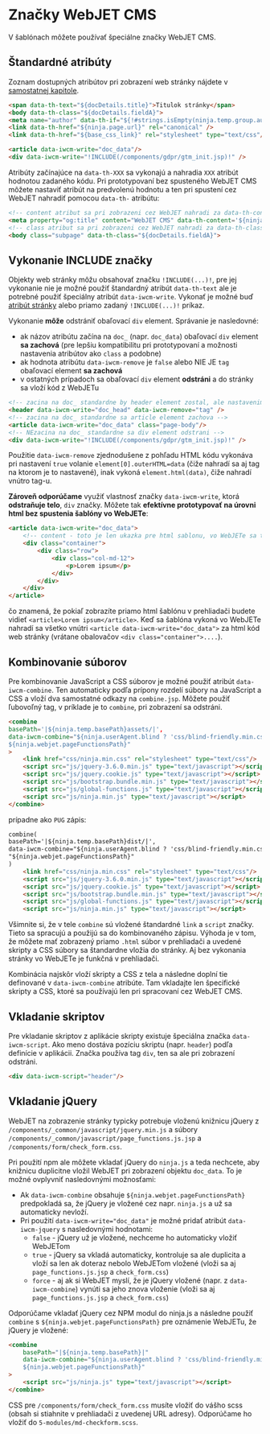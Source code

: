 # Značky WebJET CMS

V šablónach môžete používať špeciálne značky WebJET CMS.

## Štandardné atribúty

Zoznam dostupných atribútov pri zobrazení web stránky nájdete v [samostatnej kapitole](webjet-objects.md).

```html
<span data-th-text="${docDetails.title}">Titulok stránky</span>
<body data-th-class="${docDetails.fieldA}">
<meta name="author" data-th-if="${!#strings.isEmpty(ninja.temp.group.author)}" data-th-content="${ninja.temp.group.author}" />
<link data-th-href="${ninja.page.url}" rel="canonical" />
<link data-th-href="${base_css_link}" rel="stylesheet" type="text/css"/>

<article data-iwcm-write="doc_data"/>
<div data-iwcm-write="!INCLUDE(/components/gdpr/gtm_init.jsp)!" />
```

Atribúty začínajúce na ```data-th-XXX``` sa vykonajú a nahradia ```XXX``` atribút hodnotou zadaného kódu. Pri prototypovaní bez spusteného WebJET CMS môžete nastaviť atribút na predvolenú hodnotu a ten pri spustení cez WebJET nahradiť pomocou ```data-th-``` atribútu:

```html
<!-- content atribut sa pri zobrazeni cez WebJET nahradi za data-th-content hodnotu -->
<meta property="og:title" content="WebJET CMS" data-th-content='${ninja.page.seoTitle}'/>
<!-- class atribut sa pri zobrazeni cez WebJET nahradi za data-th-class hodnotu -->
<body class="subpage" data-th-class="${docDetails.fieldA}">
```

## Vykonanie INCLUDE značky

Objekty web stránky môžu obsahovať značku ```!INCLUDE(...)!```, pre jej vykonanie nie je možné použiť štandardný atribút ```data-th-text``` ale je potrebné použiť špeciálny atribút ```data-iwcm-write```. Vykonať je možné buď [atribút stránky](webjet-objects.md) alebo priamo zadaný ```!INCLUDE(...)!``` príkaz.

Vykonanie **môže** odstrániť obaľovací ```div``` element. Správanie je nasledovné:

- ak názov atribútu začína na ```doc_``` (napr. ```doc_data```) obaľovací ```div``` element **sa zachová** (pre lepšiu kompatibilitu pri prototypovaní a možnosti nastavenia atribútov ako ```class``` a podobne)
- ak hodnota atribútu ```data-iwcm-remove``` je ```false``` alebo NIE JE ```tag``` obaľovací element **sa zachová**
- v ostatných prípadoch sa obaľovací ```div``` element **odstráni** a do stránky sa vloží kód z WebJETu

```html
<!-- zacina na doc_ standardne by header element zostal, ale nastavenim data-iwcm-remove="tag" header element odstranime -->
<header data-iwcm-write="doc_head" data-iwcm-remove="tag" />
<!-- zacina na doc_ standardne sa article element zachova -->
<article data-iwcm-write="doc_data" class="page-body"/>
<!-- NEzacina na doc_ standardne sa div element odstrani -->
<div data-iwcm-write="!INCLUDE(/components/gdpr/gtm_init.jsp)!" />
```

Použitie ```data-iwcm-remove``` zjednodušene z pohľadu HTML kódu vykonáva pri nastavení ```true``` volanie ```element[0].outerHTML=data``` (čiže nahradí sa aj tag na ktorom je to nastavené), inak vykoná ```element.html(data)```, čiže nahradí vnútro tag-u.

**Zároveň odporúčame** využiť vlastnosť značky ```data-iwcm-write```, ktorá **odstraňuje telo**, ```div``` značky. Môžete tak **efektívne prototypovať na úrovni html bez spustenia šablóny vo WebJETe**:

```html
<article data-iwcm-write="doc_data">
    <!-- content - toto je len ukazka pre html sablonu, vo WebJETe sa toto cele nahradi za obsah stranky -->
    <div class="container">
        <div class="row">
            <div class="col-md-12">
                <p>Lorem ipsum</p>
            </div>
        </div>
    </div>
</article>
```

čo znamená, že pokiaľ zobrazíte priamo html šablónu v prehliadači budete vidieť ```<article>Lorem ipsum</article>```. Keď sa šablóna vykoná vo WebJETe nahradí sa všetko vnútri ```<article data-iwcm-write="doc_data">``` za html kód web stránky (vrátane obalovačov ```<div class="container">....```).

## Kombinovanie súborov

Pre kombinovanie JavaScript a CSS súborov je možné použiť atribút ```data-iwcm-combine```. Ten automaticky podľa prípony rozdelí súbory na JavaScript a CSS a vloží dva samostatné odkazy na ```combine.jsp```. Môžete použiť ľubovoľný tag, v príklade je to ```combine```, pri zobrazení sa odstráni.

```html
<combine
basePath='|${ninja.temp.basePath}assets/|',
data-iwcm-combine="${ninja.userAgent.blind ? 'css/blind-friendly.min.css' : ''}
${ninja.webjet.pageFunctionsPath}"
>
    <link href="css/ninja.min.css" rel="stylesheet" type="text/css"/>
    <script src="js/jquery-3.6.0.min.js" type="text/javascript"></script>
    <script src="js/jquery.cookie.js" type="text/javascript"></script>
    <script src="js/bootstrap.bundle.min.js" type="text/javascript"></script>
    <script src="js/global-functions.js" type="text/javascript"></script>
    <script src="js/ninja.min.js" type="text/javascript"></script>
</combine>
```

prípadne ako ```PUG``` zápis:

```html
combine(
basePath='|${ninja.temp.basePath}dist/|',
data-iwcm-combine="${ninja.userAgent.blind ? 'css/blind-friendly.min.css' : ''}\n"+
"${ninja.webjet.pageFunctionsPath}"
)
    <link href="css/ninja.min.css" rel="stylesheet" type="text/css"/>
    <script src="js/jquery-3.6.0.min.js" type="text/javascript"></script>
    <script src="js/jquery.cookie.js" type="text/javascript"></script>
    <script src="js/bootstrap.bundle.min.js" type="text/javascript"></script>
    <script src="js/global-functions.js" type="text/javascript"></script>
    <script src="js/ninja.min.js" type="text/javascript"></script>
```

Všimnite si, že v tele ```combine``` sú vložené štandardné ```link``` a ```script``` značky. Tieto sa spracujú a použijú sa do kombinovaného zápisu. Výhoda je v tom, že môžete mať zobrazený priamo ```.html``` súbor v prehliadači a uvedené skripty a CSS súbory sa štandardne vložia do stránky. Aj bez vykonania stránky vo WebJETe je funkčná v prehliadači.

Kombinácia najskôr vloží skripty a CSS z tela a následne doplní tie definované v ```data-iwcm-combine``` atribúte. Tam vkladajte len špecifické skripty a CSS, ktoré sa používajú len pri spracovaní cez WebJET CMS.

## Vkladanie skriptov

Pre vkladanie skriptov z aplikácie skripty existuje špeciálna značka ```data-iwcm-script```. Ako meno dostáva pozíciu skriptu (napr. ```header```) podľa definície v aplikácii. Značka používa tag ```div```, ten sa ale pri zobrazení odstráni.

```html
<div data-iwcm-script="header"/>
```

## Vkladanie jQuery

WebJET na zobrazenie stránky typicky potrebuje vloženú knižnicu jQuery z ```/components/_common/javascript/jquery.min.js``` a súbory ```/components/_common/javascript/page_functions.js.jsp``` a ```/components/form/check_form.css```.

Pri použití npm ale môžete vkladať jQuery do ```ninja.js``` a teda nechcete, aby knižnicu duplicitne vložil WebJET pri zobrazení objektu ```doc_data```. To je možné ovplyvniť nasledovnými možnosťami:

- Ak ```data-iwcm-combine``` obsahuje ```${ninja.webjet.pageFunctionsPath}``` predpokladá sa, že jQuery je vložené cez napr. ```ninja.js``` a už sa automaticky nevloží.
- Pri použití ```data-iwcm-write="doc_data"``` je možné pridať atribút ```data-iwcm-jquery``` s nasledovnými hodnotami:
  - ```false``` - jQuery už je vložené, nechceme ho automaticky vložiť WebJETom
  - ```true``` - jQuery sa vkladá automaticky, kontroluje sa ale duplicita a vloží sa len ak doteraz nebolo WebJETom vložené (vloži sa aj ```page_functions.js.jsp``` a ```check_form.css```)
  - ```force``` - aj ak si WebJET myslí, že je jQuery vložené (napr. z ```data-iwcm-combine```) vynúti sa jeho znova vloženie (vloži sa aj ```page_functions.js.jsp``` a ```check_form.css```)

Odporúčame vkladať jQuery cez NPM modul do ninja.js a následne použiť ```combine``` s ```${ninja.webjet.pageFunctionsPath}``` pre oznámenie WebJETu, že jQuery je vložené:

```html
<combine
    basePath="|${ninja.temp.basePath}|"
    data-iwcm-combine="${ninja.userAgent.blind ? 'css/blind-friendly.min.css' : ''}
    ${ninja.webjet.pageFunctionsPath}"
>
    <script src="js/ninja.js" type="text/javascript"></script>
</combine>
```

CSS pre ```/components/form/check_form.css``` musíte vložiť do vášho scss (obsah si stiahnite v prehliadači z uvedenej URL adresy). Odporúčame ho vložiť do ```5-modules/md-checkform.scss```.